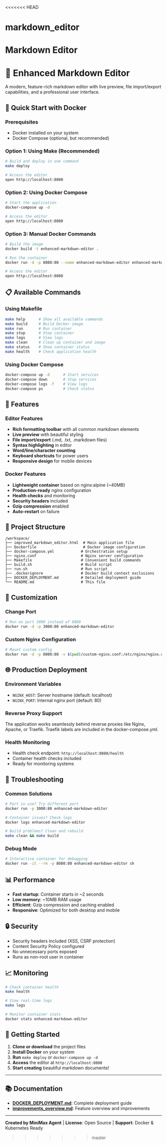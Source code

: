 <<<<<<< HEAD
# markdown_editor
Markdown Editor
=======
# 📝 Enhanced Markdown Editor

A modern, feature-rich markdown editor with live preview, file import/export capabilities, and a professional user interface.

## 🚀 Quick Start with Docker

### Prerequisites
- Docker installed on your system
- Docker Compose (optional, but recommended)

### Option 1: Using Make (Recommended)
```bash
# Build and deploy in one command
make deploy

# Access the editor
open http://localhost:8080
```

### Option 2: Using Docker Compose
```bash
# Start the application
docker-compose up -d

# Access the editor
open http://localhost:8080
```

### Option 3: Manual Docker Commands
```bash
# Build the image
docker build -t enhanced-markdown-editor .

# Run the container
docker run -d -p 8080:80 --name enhanced-markdown-editor enhanced-markdown-editor

# Access the editor
open http://localhost:8080
```

## 📋 Available Commands

### Using Makefile
```bash
make help      # Show all available commands
make build     # Build Docker image
make run       # Run container
make stop      # Stop container
make logs      # View logs
make clean     # Clean up container and image
make status    # Show container status
make health    # Check application health
```

### Using Docker Compose
```bash
docker-compose up -d      # Start services
docker-compose down       # Stop services
docker-compose logs -f    # View logs
docker-compose ps         # Check status
```

## 🎯 Features

### Editor Features
- **Rich formatting toolbar** with all common markdown elements
- **Live preview** with beautiful styling
- **File import/export** (.md, .txt, .markdown files)
- **Syntax highlighting** in editor
- **Word/line/character counting**
- **Keyboard shortcuts** for power users
- **Responsive design** for mobile devices

### Docker Features
- **Lightweight container** based on nginx:alpine (~40MB)
- **Production-ready** nginx configuration
- **Health checks** and monitoring
- **Security headers** included
- **Gzip compression** enabled
- **Auto-restart** on failure

## 📁 Project Structure

```
/workspace/
├── improved_markdown_editor.html  # Main application file
├── Dockerfile                     # Docker image configuration
├── docker-compose.yml            # Orchestration setup
├── nginx.conf                    # Nginx server configuration
├── Makefile                      # Convenient build commands
├── build.sh                      # Build script
├── run.sh                        # Run script
├── .dockerignore                 # Docker build context exclusions
├── DOCKER_DEPLOYMENT.md          # Detailed deployment guide
└── README.md                     # This file
```

## 🔧 Customization

### Change Port
```bash
# Run on port 3000 instead of 8080
docker run -d -p 3000:80 enhanced-markdown-editor
```

### Custom Nginx Configuration
```bash
# Mount custom config
docker run -d -p 8080:80 -v $(pwd)/custom-nginx.conf:/etc/nginx/nginx.conf enhanced-markdown-editor
```

## 🌐 Production Deployment

### Environment Variables
- `NGINX_HOST`: Server hostname (default: localhost)
- `NGINX_PORT`: Internal nginx port (default: 80)

### Reverse Proxy Support
The application works seamlessly behind reverse proxies like Nginx, Apache, or Traefik. Traefik labels are included in the docker-compose.yml.

### Health Monitoring
- Health check endpoint: `http://localhost:8080/health`
- Container health checks included
- Ready for monitoring systems

## 🐛 Troubleshooting

### Common Solutions
```bash
# Port in use? Try different port
docker run -p 3000:80 enhanced-markdown-editor

# Container issues? Check logs
docker logs enhanced-markdown-editor

# Build problems? Clean and rebuild
make clean && make build
```

### Debug Mode
```bash
# Interactive container for debugging
docker run -it --rm -p 8080:80 enhanced-markdown-editor sh
```

## 📊 Performance

- **Fast startup**: Container starts in ~2 seconds
- **Low memory**: ~10MB RAM usage
- **Efficient**: Gzip compression and caching enabled
- **Responsive**: Optimized for both desktop and mobile

## 🔒 Security

- Security headers included (XSS, CSRF protection)
- Content Security Policy configured
- No unnecessary ports exposed
- Runs as non-root user in container

## 📈 Monitoring

```bash
# Check container health
make health

# View real-time logs
make logs

# Monitor container stats
docker stats enhanced-markdown-editor
```

## 🎉 Getting Started

1. **Clone or download** the project files
2. **Install Docker** on your system
3. **Run** `make deploy` or `docker-compose up -d`
4. **Access** the editor at `http://localhost:8080`
5. **Start creating** beautiful markdown documents!

---

## 📚 Documentation

- **[DOCKER_DEPLOYMENT.md](DOCKER_DEPLOYMENT.md)**: Complete deployment guide
- **[improvements_overview.md](improvements_overview.md)**: Feature overview and improvements

---

**Created by MiniMax Agent** | **License**: Open Source | **Support**: Docker & Kubernetes Ready
>>>>>>> master
